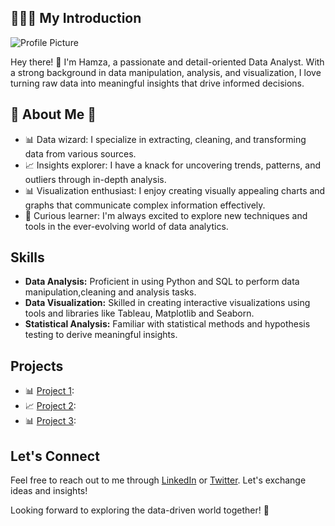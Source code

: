 ## 🙋🏻‍♂️ My Introduction 

![Profile Picture](https://media.licdn.com/dms/image/D4E16AQF8Idcz8FBNdw/profile-displaybackgroundimage-shrink_350_1400/0/1675851602657?e=1697068800&v=beta&t=iVATQtokEIkBiauYVFttrUq-MwdDse841G8ZPKsQCBY)

Hey there! 👋 I'm Hamza, a passionate and detail-oriented Data Analyst. With a strong background in data manipulation, analysis, and visualization, I love turning raw data into meaningful insights that drive informed decisions.

## 👋 About Me 👋

- 📊 Data wizard: I specialize in extracting, cleaning, and transforming data from various sources.
- 📈 Insights explorer: I have a knack for uncovering trends, patterns, and outliers through in-depth analysis.
- 📊 Visualization enthusiast: I enjoy creating visually appealing charts and graphs that communicate complex information effectively.
- 🧠 Curious learner: I'm always excited to explore new techniques and tools in the ever-evolving world of data analytics.

## Skills

- **Data Analysis:** Proficient in using Python and SQL to perform data manipulation,cleaning and analysis tasks.
- **Data Visualization:** Skilled in creating interactive visualizations using tools and libraries like Tableau, Matplotlib and Seaborn.
- **Statistical Analysis:** Familiar with statistical methods and hypothesis testing to derive meaningful insights.

## Projects

- 📊 [Project 1](link_to_project_1): 
- 📈 [Project 2](link_to_project_2): 
- 📊 [Project 3](link_to_project_3):

## Let's Connect
Feel free to reach out to me through [LinkedIn](https://www.linkedin.com/in/hamzaafzalv/) or [Twitter](https://twitter.com/hamzaav1). 
Let's exchange ideas and insights!

Looking forward to exploring the data-driven world together! 🚀
